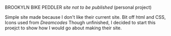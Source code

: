 BROOKYLN BIKE PEDDLER
*site not to be published* (personal project)

Simple site made because I don't like their current site.
Bit off html and CSS, Icons used from *Dreamcodes*
Though unfinished, I decided to start this proejct to show how I would go about making their site. 

